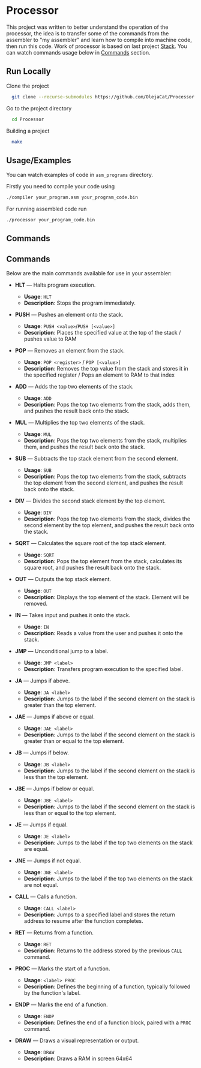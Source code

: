 
# Processor

This project was written to better understand the operation of the processor, the idea is to transfer some of the commands from the assembler to "my assembler" and learn how to compile into machine code, then run this code. Work of processor is based on last project [Stack](https://github.com/OlejaCatStack). You can watch commands usage below in [Commands](#commands) section.


## Run Locally

Clone the project

```bash
  git clone --recurse-submodules https://github.com/OlejaCat/Processor
```

Go to the project directory

```bash
  cd Processor
```

Building a project

```bash
  make
```

## Usage/Examples

You can watch examples of code in `asm_programs` directory.

Firstly you need to compile your code using

```bash
./compiler your_program.asm your_program_code.bin
```

For running assembled code run

```bash
./processor your_program_code.bin
```

## Commands

## Commands

Below are the main commands available for use in your assembler:

- **HLT** — Halts program execution.
  - **Usage**: `HLT`
  - **Description**: Stops the program immediately.

- **PUSH** — Pushes an element onto the stack.
  - **Usage**: `PUSH <value>`/`PUSH [<value>]`
  - **Description**: Places the specified value at the top of the stack / pushes value to RAM

- **POP** — Removes an element from the stack.
  - **Usage**: `POP <register>` / `POP [<value>]`
  - **Description**: Removes the top value from the stack and stores it in the specified register / Pops an element to RAM to that index

- **ADD** — Adds the top two elements of the stack.
  - **Usage**: `ADD`
  - **Description**: Pops the top two elements from the stack, adds them, and pushes the result back onto the stack.

- **MUL** — Multiplies the top two elements of the stack.
  - **Usage**: `MUL`
  - **Description**: Pops the top two elements from the stack, multiplies them, and pushes the result back onto the stack.

- **SUB** — Subtracts the top stack element from the second element.
  - **Usage**: `SUB`
  - **Description**: Pops the top two elements from the stack, subtracts the top element from the second element, and pushes the result back onto the stack.

- **DIV** — Divides the second stack element by the top element.
  - **Usage**: `DIV`
  - **Description**: Pops the top two elements from the stack, divides the second element by the top element, and pushes the result back onto the stack.

- **SQRT** — Calculates the square root of the top stack element.
  - **Usage**: `SQRT`
  - **Description**: Pops the top element from the stack, calculates its square root, and pushes the result back onto the stack.

- **OUT** — Outputs the top stack element.
  - **Usage**: `OUT`
  - **Description**: Displays the top element of the stack. Element will be removed.

- **IN** — Takes input and pushes it onto the stack.
  - **Usage**: `IN`
  - **Description**: Reads a value from the user and pushes it onto the stack.

- **JMP** — Unconditional jump to a label.
  - **Usage**: `JMP <label>`
  - **Description**: Transfers program execution to the specified label.

- **JA** — Jumps if above.
  - **Usage**: `JA <label>`
  - **Description**: Jumps to the label if the second element on the stack is greater than the top element.

- **JAE** — Jumps if above or equal.
  - **Usage**: `JAE <label>`
  - **Description**: Jumps to the label if the second element on the stack is greater than or equal to the top element.

- **JB** — Jumps if below.
  - **Usage**: `JB <label>`
  - **Description**: Jumps to the label if the second element on the stack is less than the top element.

- **JBE** — Jumps if below or equal.
  - **Usage**: `JBE <label>`
  - **Description**: Jumps to the label if the second element on the stack is less than or equal to the top element.

- **JE** — Jumps if equal.
  - **Usage**: `JE <label>`
  - **Description**: Jumps to the label if the top two elements on the stack are equal.

- **JNE** — Jumps if not equal.
  - **Usage**: `JNE <label>`
  - **Description**: Jumps to the label if the top two elements on the stack are not equal.

- **CALL** — Calls a function.
  - **Usage**: `CALL <label>`
  - **Description**: Jumps to a specified label and stores the return address to resume after the function completes.

- **RET** — Returns from a function.
  - **Usage**: `RET`
  - **Description**: Returns to the address stored by the previous `CALL` command.

- **PROC** — Marks the start of a function.
  - **Usage**: `<label> PROC`
  - **Description**: Defines the beginning of a function, typically followed by the function's label.

- **ENDP** — Marks the end of a function.
  - **Usage**: `ENDP`
  - **Description**: Defines the end of a function block, paired with a `PROC` command.

- **DRAW** — Draws a visual representation or output.
  - **Usage**: `DRAW`
  - **Description**: Draws a RAM in screen 64x64

